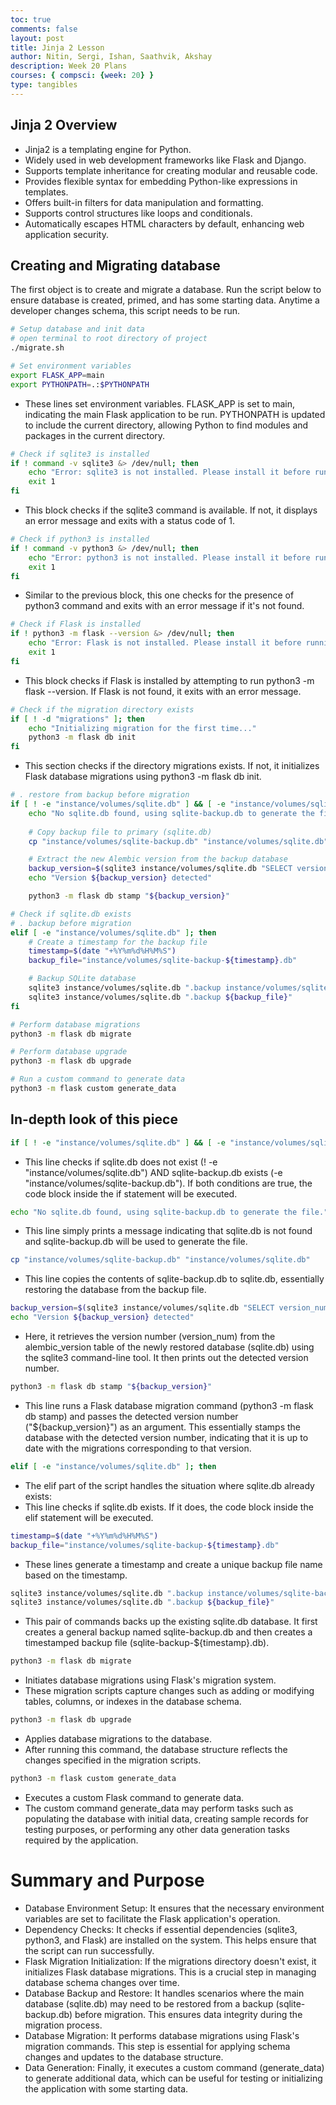 ```yaml
---
toc: true
comments: false
layout: post
title: Jinja 2 Lesson
author: Nitin, Sergi, Ishan, Saathvik, Akshay
description: Week 20 Plans
courses: { compsci: {week: 20} }
type: tangibles
---
```


## Jinja 2 Overview
- Jinja2 is a templating engine for Python.
- Widely used in web development frameworks like Flask and Django.
- Supports template inheritance for creating modular and reusable code.
- Provides flexible syntax for embedding Python-like expressions in templates.
- Offers built-in filters for data manipulation and formatting.
- Supports control structures like loops and conditionals.
- Automatically escapes HTML characters by default, enhancing web application security.

## Creating and Migrating database
The first object is to create and migrate a database. Run the script below to ensure database is created, primed, and has some starting data. Anytime a developer changes schema, this script needs to be run.

```bash
# Setup database and init data
# open terminal to root directory of project
./migrate.sh
```  

```bash
# Set environment variables
export FLASK_APP=main
export PYTHONPATH=.:$PYTHONPATH
```

- These lines set environment variables. FLASK_APP is set to main, indicating the main Flask application to be run. PYTHONPATH is updated to include the current directory, allowing Python to find modules and packages in the current directory.

```bash
# Check if sqlite3 is installed
if ! command -v sqlite3 &> /dev/null; then
    echo "Error: sqlite3 is not installed. Please install it before running this script."
    exit 1
fi
```
- This block checks if the sqlite3 command is available. If not, it displays an error message and exits with a status code of 1.

```bash
# Check if python3 is installed
if ! command -v python3 &> /dev/null; then
    echo "Error: python3 is not installed. Please install it before running this script."
    exit 1
fi
```
- Similar to the previous block, this one checks for the presence of python3 command and exits with an error message if it's not found.

```bash
# Check if Flask is installed
if ! python3 -m flask --version &> /dev/null; then
    echo "Error: Flask is not installed. Please install it before running this script."
    exit 1
fi
```
- This block checks if Flask is installed by attempting to run python3 -m flask --version. If Flask is not found, it exits with an error message.

```bash
# Check if the migration directory exists
if [ ! -d "migrations" ]; then
    echo "Initializing migration for the first time..."
    python3 -m flask db init
fi
```
 - This section checks if the directory migrations exists. If not, it initializes Flask database migrations using python3 -m flask db init.

```bash
# . restore from backup before migration
if [ ! -e "instance/volumes/sqlite.db" ] && [ -e "instance/volumes/sqlite-backup.db" ]; then
    echo "No sqlite.db found, using sqlite-backup.db to generate the file."
    
    # Copy backup file to primary (sqlite.db)
    cp "instance/volumes/sqlite-backup.db" "instance/volumes/sqlite.db"

    # Extract the new Alembic version from the backup database
    backup_version=$(sqlite3 instance/volumes/sqlite.db "SELECT version_num FROM alembic_version;")
    echo "Version ${backup_version} detected"

    python3 -m flask db stamp "${backup_version}"

# Check if sqlite.db exists
# . backup before migration
elif [ -e "instance/volumes/sqlite.db" ]; then
    # Create a timestamp for the backup file
    timestamp=$(date "+%Y%m%d%H%M%S")
    backup_file="instance/volumes/sqlite-backup-${timestamp}.db"

    # Backup SQLite database
    sqlite3 instance/volumes/sqlite.db ".backup instance/volumes/sqlite-backup.db"
    sqlite3 instance/volumes/sqlite.db ".backup ${backup_file}"
fi

# Perform database migrations
python3 -m flask db migrate

# Perform database upgrade
python3 -m flask db upgrade

# Run a custom command to generate data
python3 -m flask custom generate_data
```
## In-depth look of this piece
```bash
if [ ! -e "instance/volumes/sqlite.db" ] && [ -e "instance/volumes/sqlite-backup.db" ]; then
```
- This line checks if sqlite.db does not exist (! -e "instance/volumes/sqlite.db") AND sqlite-backup.db exists (-e "instance/volumes/sqlite-backup.db"). If both conditions are true, the code block inside the if statement will be executed.

```bash
echo "No sqlite.db found, using sqlite-backup.db to generate the file."
```
- This line simply prints a message indicating that sqlite.db is not found and sqlite-backup.db will be used to generate the file.

```bash
cp "instance/volumes/sqlite-backup.db" "instance/volumes/sqlite.db"
```
- This line copies the contents of sqlite-backup.db to sqlite.db, essentially restoring the database from the backup file.

```bash
backup_version=$(sqlite3 instance/volumes/sqlite.db "SELECT version_num FROM alembic_version;")
echo "Version ${backup_version} detected"
```
- Here, it retrieves the version number (version_num) from the alembic_version table of the newly restored database (sqlite.db) using the sqlite3 command-line tool. It then prints out the detected version number.

```bash
python3 -m flask db stamp "${backup_version}"
```
- This line runs a Flask database migration command (python3 -m flask db stamp) and passes the detected version number ("${backup_version}") as an argument. This essentially stamps the database with the detected version number, indicating that it is up to date with the migrations corresponding to that version.

```bash
elif [ -e "instance/volumes/sqlite.db" ]; then
```
- The elif part of the script handles the situation where sqlite.db already exists:
- This line checks if sqlite.db exists. If it does, the code block inside the elif statement will be executed.

```bash
timestamp=$(date "+%Y%m%d%H%M%S")
backup_file="instance/volumes/sqlite-backup-${timestamp}.db"
```
- These lines generate a timestamp and create a unique backup file name based on the timestamp.

```bash
sqlite3 instance/volumes/sqlite.db ".backup instance/volumes/sqlite-backup.db"
sqlite3 instance/volumes/sqlite.db ".backup ${backup_file}"
```
- This pair of commands backs up the existing sqlite.db database. It first creates a general backup named sqlite-backup.db and then creates a timestamped backup file (sqlite-backup-${timestamp}.db).

```bash
python3 -m flask db migrate
```
- Initiates database migrations using Flask's migration system.
- These migration scripts capture changes such as adding or modifying tables, columns, or indexes in the database schema.

```bash
python3 -m flask db upgrade
```
- Applies database migrations to the database.
- After running this command, the database structure reflects the changes specified in the migration scripts.

```bash
python3 -m flask custom generate_data
```
- Executes a custom Flask command to generate data.
- The custom command generate_data may perform tasks such as populating the database with initial data, creating sample records for testing purposes, or performing any other data generation tasks required by the application.

# Summary and Purpose
- Database Environment Setup: It ensures that the necessary environment variables are set to facilitate the Flask application's operation.
- Dependency Checks: It checks if essential dependencies (sqlite3, python3, and Flask) are installed on the system. This helps ensure that the script can run successfully.
- Flask Migration Initialization: If the migrations directory doesn't exist, it initializes Flask database migrations. This is a crucial step in managing database schema changes over time.
- Database Backup and Restore: It handles scenarios where the main database (sqlite.db) may need to be restored from a backup (sqlite-backup.db) before migration. This ensures data integrity during the migration process.
- Database Migration: It performs database migrations using Flask's migration commands. This step is essential for applying schema changes and updates to the database structure.
- Data Generation: Finally, it executes a custom command (generate_data) to generate additional data, which can be useful for testing or initializing the application with some starting data.
